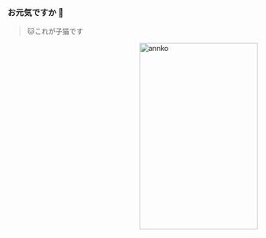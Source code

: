 ### お元気ですか 👋

> 🐱これが子猫です


<img align="right" src="https://cdn.jsdelivr.net/gh/annkoxx/img_annko/ad65d-n89i0.png" alt="annko" width="238px" height="375px" />
